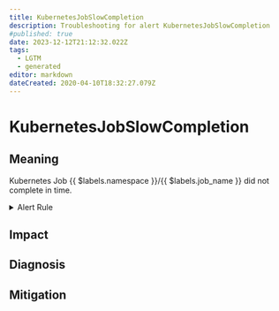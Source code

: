 ```yaml
---
title: KubernetesJobSlowCompletion
description: Troubleshooting for alert KubernetesJobSlowCompletion
#published: true
date: 2023-12-12T21:12:32.022Z
tags: 
  - LGTM
  - generated
editor: markdown
dateCreated: 2020-04-10T18:32:27.079Z
---
```


# KubernetesJobSlowCompletion

## Meaning
[//]: # "Short paragraph that explains what the alert means"
Kubernetes Job {{ $labels.namespace }}/{{ $labels.job_name }} did not complete in time.

<details>
  <summary>Alert Rule</summary>

{{% rule "kubernetes/kubestate-exporter.yml" "KubernetesJobSlowCompletion" %}}

{{% comment %}}

```yaml
alert: KubernetesJobSlowCompletion
expr: kube_job_spec_completions - kube_job_status_succeeded - kube_job_status_failed > 0
for: 12h
labels:
    severity: critical
annotations:
    summary: Kubernetes job slow completion ({{ $labels.namespace }}/{{ $labels.job_name }})
    description: |-
        Kubernetes Job {{ $labels.namespace }}/{{ $labels.job_name }} did not complete in time.
          VALUE = {{ $value }}
          LABELS = {{ $labels }}
    runbook: https://github.com/srerun/prometheus-alerts/blob/main/content/runbooks/kubestate-exporter/KubernetesJobSlowCompletion.md

```

{{% /comment %}}

</details>


## Impact
[//]: # "What could / will happen if the alert is not addressed"



## Diagnosis
[//]: # "Steps to take to identify the cause of the problem"



## Mitigation
[//]: # "The steps necessary to resolve the alert"
